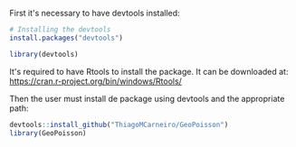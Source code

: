 First it's necessary to have devtools installed:

```r
# Installing the devtools
install.packages("devtools")

library(devtools)
```
It's required to have Rtools to install the package. It can be downloaded at: https://cran.r-project.org/bin/windows/Rtools/

Then the user must install de package using devtools and the appropriate path:

```r
devtools::install_github("ThiagoMCarneiro/GeoPoisson")
library(GeoPoisson)
```
